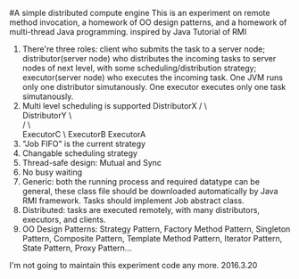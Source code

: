 #A simple distributed compute engine
This is an experiment on remote method invocation, a homework of OO design patterns, and a homework of multi-thread Java programming.
inspired by Java Tutorial of RMI
 
1. There're three roles: client who submits the task to a server node; distributor(server node) who distributes the incoming tasks to server nodes of next level, with some scheduling/distribution strategy; executor(server node) who executes the incoming task. One JVM runs only one distributor simutanously. One executor executes only one task simutanously.
2. Multi level scheduling is supported
           DistributorX
             /    \   \
    DistributorY   \   \
         /          \   \
     ExecutorC       \  ExecutorB
                  ExecutorA
3. "Job FIFO" is the current strategy
4. Changable scheduling strategy
5. Thread-safe design: Mutual and Sync
6. No busy waiting
7. Generic: both the running process and required datatype can be general, these class file should be downloaded automatically by Java RMI framework. Tasks should implement Job abstract class.
8. Distributed: tasks are executed remotely, with many distributors, executors, and clients.
9. OO Design Patterns: Strategy Pattern, Factory Method Pattern, Singleton Pattern, Composite Pattern, Template Method Pattern, Iterator Pattern, State Pattern, Proxy Pattern...

I'm not going to maintain this experiment code any more.
2016.3.20
